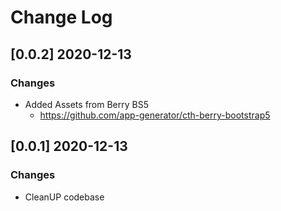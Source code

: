 # Change Log

## [0.0.2] 2020-12-13
### Changes

- Added Assets from Berry BS5
  - https://github.com/app-generator/cth-berry-bootstrap5

## [0.0.1] 2020-12-13
### Changes

- CleanUP codebase
